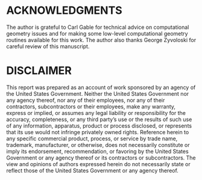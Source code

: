 # ACKNOWLEDGMENTS

The author is grateful to Carl Gable for technical advice on computational geometry issues and for making some low-level computational geometry routines available for this work. The author also thanks George Zyvoloski for careful review of this manuscript.

# DISCLAIMER

This report was prepared as an account of work sponsored by an agency of the United States Government. Neither the United States Government nor any agency thereof, nor any of their employees, nor any of their contractors, subcontractors or their employees, make any warranty, express or implied, or assumes any legal liability or responsibility for the accuracy, completeness, or any third party’s use or the results of such use of any information, apparatus, product or process disclosed, or represents that its use would not infringe privately owned rights. Reference herein to any specific commercial product, process, or service by trade name, trademark, manufacturer, or otherwise, does not necessarily constitute or imply its endorsement, recommendation, or favoring by the United States Government or any agency thereof or its contractors or subcontractors. The view and opinions of authors expressed herein do not necessarily state or reflect those of the United States Government or any agency thereof.
